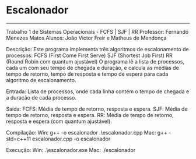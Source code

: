 # Escalonador
--------------------------------------------------------------
Trabalho 1 de Sistemas Operacionais - FCFS | SJF | RR
Professor: Fernando Menezes Matos
Alunos: João Victor Freir e Matheus de Mendonça

Descrição:
Este programa implementa três algoritmos de escalonamento de processos:
FCFS (First Come First Serve)
SJF (Shortest Job First)
RR (Round Robin com quantum ajustável)
O programa lê a lista de processos, cada um com seu tempo de chegada e duração,
e calcula as médias de tempo de retorno, tempo de resposta e tempo de espera
para cada algoritmo de escalonamento.

Entrada:
Lista de processos, onde cada linha contém o tempo de chegada e a duração de cada processo.

Saída:
FCFS: Média de tempo de retorno, resposta e espera.
SJF: Média de tempo de retorno, resposta e espera.
RR: Média de tempo de retorno, resposta e espera (com quantum ajustável).

Compilação:
Win: g++ -o escalonador .\escalonador.cpp
Mac: g++ -std=c++11 escalonador.cpp -o escalonador
 
Execução:
Win: .\escalonador.exe 
Mac: ./escalonador
